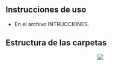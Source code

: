 ## Instrucciones de uso
  - En el archivo INTRUCCIONES.


## Estructura de las carpetas
<p align="center">
  <img src="https://i.postimg.cc/3R3PXnRQ/PWD-2.png" />
</p>
